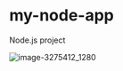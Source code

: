 # my-node-app
Node.js project

![image-3275412_1280](https://github.com/user-attachments/assets/0bdd35cd-de00-466d-a1a0-07c7bb724b5e)
